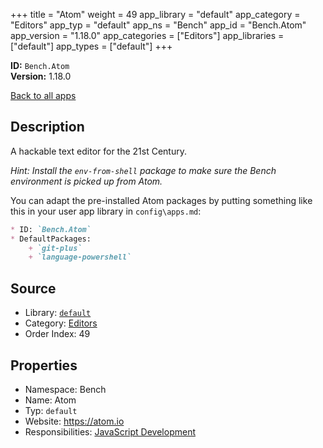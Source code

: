 ﻿+++
title = "Atom"
weight = 49
app_library = "default"
app_category = "Editors"
app_typ = "default"
app_ns = "Bench"
app_id = "Bench.Atom"
app_version = "1.18.0"
app_categories = ["Editors"]
app_libraries = ["default"]
app_types = ["default"]
+++

**ID:** `Bench.Atom`  
**Version:** 1.18.0  
<!--more-->

[Back to all apps](/apps/)

## Description
A hackable text editor for the 21st Century.

_Hint: Install the `env-from-shell` package to make sure the Bench environment
is picked up from Atom._


You can adapt the pre-installed Atom packages
by putting something like this in your user app library in `config\apps.md`:

```Markdown
* ID: `Bench.Atom`
* DefaultPackages:
    + `git-plus`
    + `language-powershell`
```

## Source

* Library: [`default`](/app_libraries/default)
* Category: [Editors](/app_categories/editors)
* Order Index: 49

## Properties

* Namespace: Bench
* Name: Atom
* Typ: `default`
* Website: <https://atom.io>
* Responsibilities: [JavaScript Development](/apps/Bench.Group.JavaScriptDevelopment)

